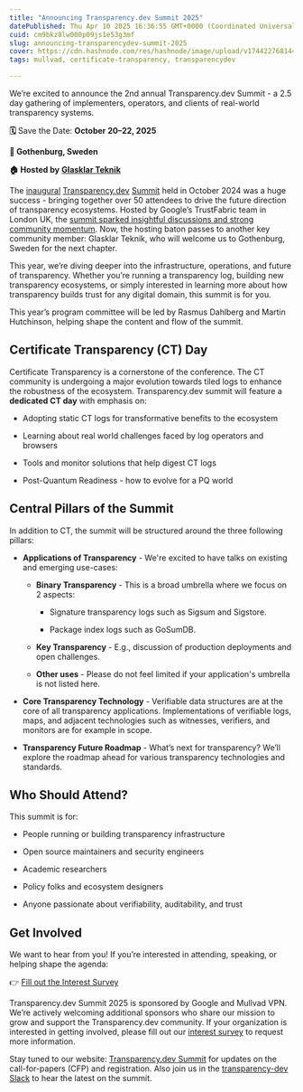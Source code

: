 ```yaml
---
title: "Announcing Transparency.dev Summit 2025"
datePublished: Thu Apr 10 2025 16:36:55 GMT+0000 (Coordinated Universal Time)
cuid: cm9bkz8lw000p09js1e53g3mf
slug: announcing-transparencydev-summit-2025
cover: https://cdn.hashnode.com/res/hashnode/image/upload/v1744227681440/d4a5b5fe-efb2-43c5-b40f-39403e4fc7f9.png
tags: mullvad, certificate-transparency, transparencydev

---
```


We’re excited to announce the 2nd annual Transparency.dev Summit - a 2.5 day gathering of implementers, operators, and clients of real-world transparency systems. 

**🗓** Save the Date: **October 20–22, 2025**

**📍 Gothenburg, Sweden**

**🏠 Hosted by** [](https://mullvad.net)[**Glasklar Teknik**](https://www.glasklarteknik.se)

The [inaugural](https://transparency.dev/summit2024/) [Transparency.dev](http://Transparency.dev) [Summit](https://transparency.dev/summit2024/) held in October 2024 was a huge success - bringing together over 50 attendees to drive the future direction of transparency ecosystems. Hosted by Google’s TrustFabric team in London UK, the [summit sparked insightful discussions and strong community momentum](https://blog.transparency.dev/transparencydev-summit-recap). Now, the hosting baton passes to another key community member: Glasklar Teknik, who will welcome us to Gothenburg, Sweden for the next chapter.

This year, we’re diving deeper into the infrastructure, operations, and future of transparency. Whether you’re running a transparency log, building new transparency ecosystems, or simply interested in learning more about how transparency builds trust for any digital domain, this summit is for you.

This year’s program committee will be led by Rasmus Dahlberg and Martin Hutchinson, helping shape the content and flow of the summit.

## Certificate Transparency (CT) Day

Certificate Transparency is a cornerstone of the conference. The CT community is undergoing a major evolution towards tiled logs to enhance the robustness of the ecosystem. Transparency.dev summit will feature a **dedicated CT day** with emphasis on:

* Adopting static CT logs for transformative benefits to the ecosystem
    
* Learning about real world challenges faced by log operators and browsers
    
* Tools and monitor solutions that help digest CT logs
    
* Post-Quantum Readiness - how to evolve for a PQ world
    

## Central Pillars of the Summit

In addition to CT, the summit will be structured around the three following pillars:

* **Applications of Transparency** \- We're excited to have talks on existing and emerging use-cases:
    
    * **Binary Transparency** \- This is a broad umbrella where we focus on 2 aspects:
        
        * Signature transparency logs such as Sigsum and Sigstore.
            
        * Package index logs such as GoSumDB.
            
    * **Key Transparency** \- E.g., discussion of production deployments and open challenges.
        
    * **Other uses** \- Please do not feel limited if your application's umbrella is not listed here.
        
* **Core Transparency Technology** \- Verifiable data structures are at the core of all transparency applications. Implementations of verifiable logs, maps, and adjacent technologies such as witnesses, verifiers, and monitors are for example in scope.
    
* **Transparency Future Roadmap** \- What’s next for transparency? We’ll explore the roadmap ahead for various transparency technologies and standards.
    

## Who Should Attend?

This summit is for:

* People running or building transparency infrastructure
    
* Open source maintainers and security engineers
    
* Academic researchers
    
* Policy folks and ecosystem designers
    
* Anyone passionate about verifiability, auditability, and trust
    

## Get Involved

We want to hear from you! If you’re interested in attending, speaking, or helping shape the agenda:

👉 [Fill out the Interest Survey](https://docs.google.com/forms/d/1Vla9_PH6bC_BycT5ib2trMht-VSX7EehmXeywwooMlY/edit?ts=67e41356&exids=71471483%2C71471477&pli=1)

Transparency.dev Summit 2025 is sponsored by Google and Mullvad VPN. We’re actively welcoming additional sponsors who share our mission to grow and support the Transparency.dev community. If your organization is interested in getting involved, please fill out our [interest survey](https://docs.google.com/forms/d/1Vla9_PH6bC_BycT5ib2trMht-VSX7EehmXeywwooMlY/edit?ts=67e41356&exids=71471483%2C71471477&pli=1) to request more information. 

  
Stay tuned to our website: [Transparency.dev Summit](https://transparency.dev/summit/) for updates on the call-for-papers (CFP) and registration. Also join us in the [transparency-dev Slack](https://join.slack.com/t/transparency-dev/shared_invite/zt-2ezuukv8i-J3mcZ4tQkVdYevz~YskwkA) to hear the latest on the summit.